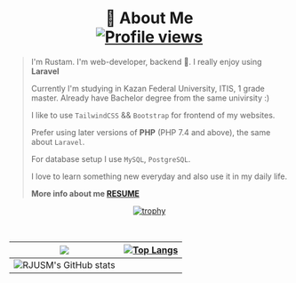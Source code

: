 <div align="center">
  
# 🧐 About Me <br>[![Profile views](https://gpvc.arturio.dev/RustamjonUsmonov)](#)

</div>


> I'm Rustam. I'm web-developer, backend :metal:. I really enjoy using **Laravel**
> 
> Currently I'm studying in Kazan Federal University, ITIS, 1 grade master. Already have Bachelor degree from the same univirsity :)
>
> I like to use `TailwindCSS` && `Bootstrap` for frontend of my websites.
> 
> Prefer using later versions of **PHP** (PHP 7.4 and above), the same about `Laravel`.
> 
> For database setup I use `MySQL`, `PostgreSQL`.
> 
> I love to learn something new everyday and also use it in my daily life.
> 
> **More info about me [RESUME](https://belgorod.hh.ru/resume/5ebdcf7cff085362f90039ed1f46686f474930)**


<div align="center">    
  
[![trophy](https://github-profile-trophy.vercel.app/?username=RustamjonUsmonov&theme=algolia&margin-w=0)](#)
  
<br>

  

| ![](https://github-profile-summary-cards.vercel.app/api/cards/profile-details?username=RustamjonUsmonov&theme=monokai)  | [![Top Langs](https://github-readme-stats.vercel.app/api/top-langs/?username=RustamjonUsmonov&theme=midnight-purple&show_icons=true&hide_border=true&layout=compact&langs_count=50)](#)  |
| ------------- | ------------- |
|  ![RJUSM's GitHub stats](https://github-readme-stats.vercel.app/api?username=RustamjonUsmonov&theme=prussian&show_icons=true&count_private=true) |   |

</div>

<!--
**RustamjonUsmonov/RustamjonUsmonov** is a ✨ _special_ ✨ repository because its `README.md` (this file) appears on your GitHub profile.

